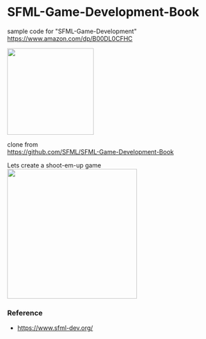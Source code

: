 SFML-Game-Development-Book
===============

sample code for "SFML-Game-Development"
https://www.amazon.com/dp/B00DL0CFHC

<image src="https://raw.githubusercontent.com/ohwada/SFML-Game-Development-Book/master/images/bookcover.jpg" width="200" /><br/>

clone from <br/>
 https://github.com/SFML/SFML-Game-Development-Book <br/>

 Lets create a shoot-em-up game <br/>
<image src="https://raw.githubusercontent.com/ohwada/SFML-Game-Development-Book/master/10_Network/Media/Textures/TitleScreen.png" width="300" /><br/>


### Reference <br/>
- https://www.sfml-dev.org/

